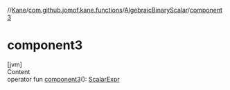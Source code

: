 //[Kane](../../index.md)/[com.github.jomof.kane.functions](../index.md)/[AlgebraicBinaryScalar](index.md)/[component3](component3.md)



# component3  
[jvm]  
Content  
operator fun [component3](component3.md)(): [ScalarExpr](../../com.github.jomof.kane/-scalar-expr/index.md)  




